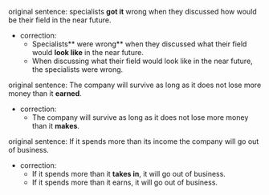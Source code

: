 original sentence: specialists **got it** wrong when they discussed how would be their field in the near future.
- correction: 
  - Specialists** were wrong** when they discussed what their field would **look like** in the near future.
  - When discussing what their field would look like in the near future, the specialists were wrong.

original sentence: The company will survive as long as it does not lose more money than it **earned**.
- correction:
  - The company will survive as long as it does not lose more money than it **makes**.


original sentence: If it spends more than its income the company will go out of business.
- correction: 
  - If it spends more than it **takes in**, it will go out of business.
  - If it spends more than it earns, it will go out of business.







